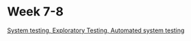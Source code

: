 # Week 7-8

[System testing, Exploratory Testing, Automated system testing](/week-7-8/system-testing-exploratory-testing-automated-system-testing.md)